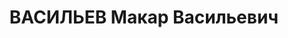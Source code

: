 ---
title: ВАСИЛЬЕВ Макар Васильевич
description: "Род. в 1889, Псковская губ., Пороховский уезд, д. Дубашино, русский.\
  \ Проживал: г. Свердловск. Пенсионер \n  Арестован 26.12.1936. Приговор: 29.03.1937\
  \ – 8 лет ИТЛ"
---